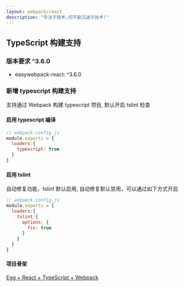 ```yaml
---
layout: webpack/react
description: "专注于技术,切不能沉迷于技术!"
---
```



## TypeScript 构建支持

### 版本要求 ^3.6.0

- easywebpack-react: ^3.6.0

### 新增 typescript 构建支持

支持通过 Webpack 构建 typescript 项目, 默认开启 tslint 检查

#### 启用 typescript 编译

```js
// webpack.config.js
module.exports = {
  loaders:{
    typescript: true
  }
}
```

#### 启用 tslint 

自动修复功能，tslint 默认启用, 自动修复默认禁用，可以通过如下方式开启

```js
// webpack.config.js
module.exports = {
  loaders:{
    tslint:{
      options: {
        fix: true
      }
    }
  }
}
```

#### 项目骨架

[Egg + React + TypeScript + Webpack](https://github.com/hubcarl/egg-react-webpack-boilerplate/tree/typescript)